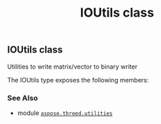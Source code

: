 ﻿---
title: IOUtils class
second_title: Aspose.3D for Python via .NET API References
description: 
type: docs
weight: 90
url: /python-net/aspose.threed.utilities/ioutils/
is_root: false
---

## IOUtils class

Utilities to write matrix/vector to binary writer



The IOUtils type exposes the following members:


### See Also
* module [`aspose.threed.utilities`](..)
